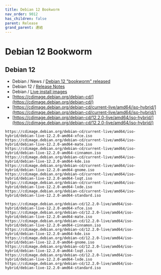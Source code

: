 ```yaml
---
title: Debian 12 Bookworm
nav_order: 9012
has_children: false
parent: Release
grand_parent: 連結
---
```



# Debian 12 Bookworm


## Debian 12

* Debian / News / [Debian 12 "bookworm" released](https://www.debian.org/News/2023/20230610)
* Debian 12 / [Release Notes](https://www.debian.org/releases/bookworm/releasenotes)
* Debian / [Live install images](https://www.debian.org/CD/live/)
* [https://cdimage.debian.org/debian-cd/](https://cdimage.debian.org/debian-cd/)
* [https://cdimage.debian.org/debian-cd/current-live/amd64/iso-hybrid/](https://cdimage.debian.org/debian-cd/current-live/amd64/iso-hybrid/)
* [https://cdimage.debian.org/debian-cd/12.2.0-live/amd64/iso-hybrid/](https://cdimage.debian.org/debian-cd/12.2.0-live/amd64/iso-hybrid/)


```
https://cdimage.debian.org/debian-cd/current-live/amd64/iso-hybrid/debian-live-12.2.0-amd64-xfce.iso
https://cdimage.debian.org/debian-cd/current-live/amd64/iso-hybrid/debian-live-12.2.0-amd64-mate.iso
https://cdimage.debian.org/debian-cd/current-live/amd64/iso-hybrid/debian-live-12.2.0-amd64-cinnamon.iso
https://cdimage.debian.org/debian-cd/current-live/amd64/iso-hybrid/debian-live-12.2.0-amd64-kde.iso
https://cdimage.debian.org/debian-cd/current-live/amd64/iso-hybrid/debian-live-12.2.0-amd64-gnome.iso
https://cdimage.debian.org/debian-cd/current-live/amd64/iso-hybrid/debian-live-12.2.0-amd64-lxqt.iso
https://cdimage.debian.org/debian-cd/current-live/amd64/iso-hybrid/debian-live-12.2.0-amd64-lxde.iso
https://cdimage.debian.org/debian-cd/current-live/amd64/iso-hybrid/debian-live-12.2.0-amd64-standard.iso
```

```
https://cdimage.debian.org/debian-cd/12.2.0-live/amd64/iso-hybrid/debian-live-12.2.0-amd64-xfce.iso
https://cdimage.debian.org/debian-cd/12.2.0-live/amd64/iso-hybrid/debian-live-12.2.0-amd64-mate.iso
https://cdimage.debian.org/debian-cd/12.2.0-live/amd64/iso-hybrid/debian-live-12.2.0-amd64-cinnamon.iso
https://cdimage.debian.org/debian-cd/12.2.0-live/amd64/iso-hybrid/debian-live-12.2.0-amd64-kde.iso
https://cdimage.debian.org/debian-cd/12.2.0-live/amd64/iso-hybrid/debian-live-12.2.0-amd64-gnome.iso
https://cdimage.debian.org/debian-cd/12.2.0-live/amd64/iso-hybrid/debian-live-12.2.0-amd64-lxqt.iso
https://cdimage.debian.org/debian-cd/12.2.0-live/amd64/iso-hybrid/debian-live-12.2.0-amd64-lxde.iso
https://cdimage.debian.org/debian-cd/12.2.0-live/amd64/iso-hybrid/debian-live-12.2.0-amd64-standard.iso
```

